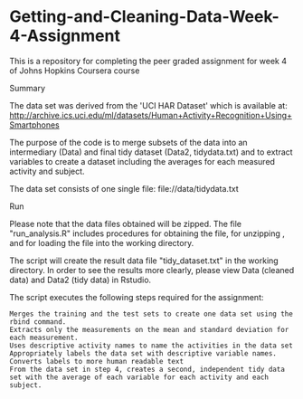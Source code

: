 # Getting-and-Cleaning-Data-Week-4-Assignment
This is a repository for completing the peer graded assignment for week 4 of Johns Hopkins Coursera course

Summary

The data set was derived from the 'UCI HAR Dataset' which is available at:
http://archive.ics.uci.edu/ml/datasets/Human+Activity+Recognition+Using+Smartphones

The purpose of the code is to merge subsets of the data into an intermediary (Data) and final tidy dataset (Data2, tidydata.txt) and to 
extract variables to create a dataset including the averages for each measured activity and subject.

The data set consists of one single file:
file://data/tidydata.txt

Run

Please note that the data files obtained will be zipped.  The file "run_analysis.R" includes procedures for obtaining the file, for unzipping ,
and for loading the file into the working directory.

The script will create the result data file "tidy_dataset.txt" in the working directory. In order to see the results more clearly, please view 
Data (cleaned data) and Data2 (tidy data) in Rstudio.

The script executes the following steps required for the assignment:

    Merges the training and the test sets to create one data set using the rbind command.
    Extracts only the measurements on the mean and standard deviation for each measurement. 
    Uses descriptive activity names to name the activities in the data set 
    Appropriately labels the data set with descriptive variable names. Converts labels to more human readable text
    From the data set in step 4, creates a second, independent tidy data set with the average of each variable for each activity and each subject. 
